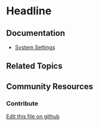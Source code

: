 # Headline

## Documentation

* [System Settings](https://portal.liferay.dev/docs/7-2/user/-/knowledge_base/u/system-settings)

## Related Topics


## Community Resources


### Contribute

[Edit this file on github](https://github.com/olafk/controlpanel-documentation-docs/blob/master/md/72en/com_liferay_configuration_admin_web_portlet_SystemSettingsPortlet/com.liferay.oauth2.provider.scope.internal.configuration.BundlePrefixHandlerFactoryConfiguration.md)
